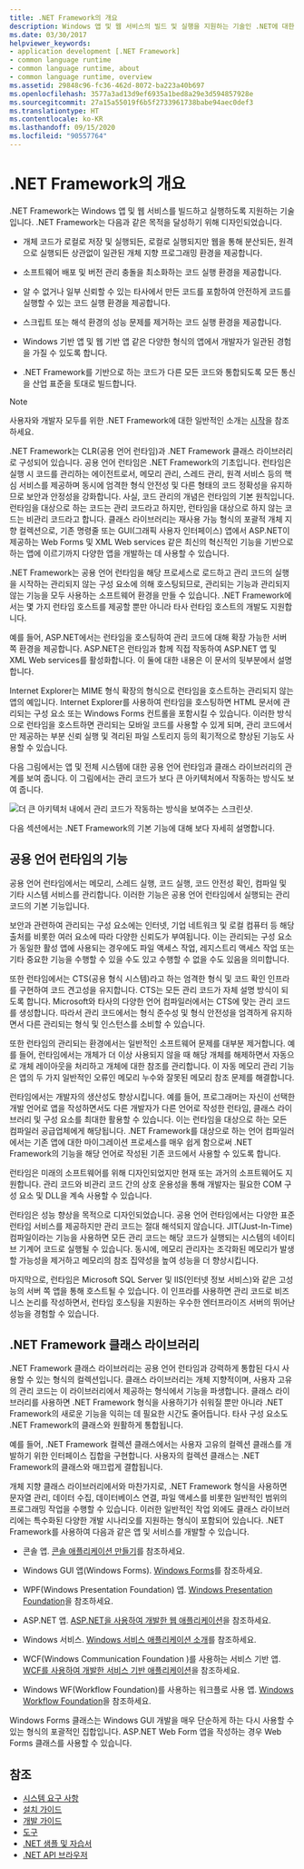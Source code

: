 ```yaml
---
title: .NET Framework의 개요
description: Windows 앱 및 웹 서비스의 빌드 및 실행을 지원하는 기술인 .NET에 대한 개요를 읽습니다.
ms.date: 03/30/2017
helpviewer_keywords:
- application development [.NET Framework]
- common language runtime
- common language runtime, about
- common language runtime, overview
ms.assetid: 29848c96-fc36-462d-8072-ba223a40b697
ms.openlocfilehash: 3577a3ad13d9ef6935a1bed8a29e3d594857928e
ms.sourcegitcommit: 27a15a55019f6b5f2733961738babe94aec0def3
ms.translationtype: HT
ms.contentlocale: ko-KR
ms.lasthandoff: 09/15/2020
ms.locfileid: "90557764"
---
```

# <a name="overview-of-net-framework"></a>.NET Framework의 개요

.NET Framework는 Windows 앱 및 웹 서비스를 빌드하고 실행하도록 지원하는 기술입니다. .NET Framework는 다음과 같은 목적을 달성하기 위해 디자인되었습니다.

- 개체 코드가 로컬로 저장 및 실행되든, 로컬로 실행되지만 웹을 통해 분산되든, 원격으로 실행되든 상관없이 일관된 개체 지향 프로그래밍 환경을 제공합니다.

- 소프트웨어 배포 및 버전 관리 충돌을 최소화하는 코드 실행 환경을 제공합니다.

- 알 수 없거나 일부 신뢰할 수 있는 타사에서 만든 코드를 포함하여 안전하게 코드를 실행할 수 있는 코드 실행 환경을 제공합니다.

- 스크립트 또는 해석 환경의 성능 문제를 제거하는 코드 실행 환경을 제공합니다.

- Windows 기반 앱 및 웹 기반 앱 같은 다양한 형식의 앱에서 개발자가 일관된 경험을 가질 수 있도록 합니다.

- .NET Framework를 기반으로 하는 코드가 다른 모든 코드와 통합되도록 모든 통신을 산업 표준을 토대로 빌드합니다.

> [!NOTE]
> 사용자와 개발자 모두를 위한 .NET Framework에 대한 일반적인 소개는 [시작](index.md)을 참조하세요.

.NET Framework는 CLR(공용 언어 런타임)과 .NET Framework 클래스 라이브러리로 구성되어 있습니다. 공용 언어 런타임은 .NET Framework의 기초입니다. 런타임은 실행 시 코드를 관리하는 에이전트로서, 메모리 관리, 스레드 관리, 원격 서비스 등의 핵심 서비스를 제공하며 동시에 엄격한 형식 안전성 및 다른 형태의 코드 정확성을 유지하므로 보안과 안정성을 강화합니다. 사실, 코드 관리의 개념은 런타임의 기본 원칙입니다. 런타임을 대상으로 하는 코드는 관리 코드라고 하지만, 런타임을 대상으로 하지 않는 코드는 비관리 코드라고 합니다. 클래스 라이브러리는 재사용 가능 형식의 포괄적 개체 지향 컬렉션으로, 기존 명령줄 또는 GUI(그래픽 사용자 인터페이스) 앱에서 ASP.NET이 제공하는 Web Forms 및 XML Web services 같은 최신의 혁신적인 기능을 기반으로 하는 앱에 이르기까지 다양한 앱을 개발하는 데 사용할 수 있습니다.

.NET Framework는 공용 언어 런타임을 해당 프로세스로 로드하고 관리 코드의 실행을 시작하는 관리되지 않는 구성 요소에 의해 호스팅되므로, 관리되는 기능과 관리되지 않는 기능을 모두 사용하는 소프트웨어 환경을 만들 수 있습니다. .NET Framework에서는 몇 가지 런타임 호스트를 제공할 뿐만 아니라 타사 런타임 호스트의 개발도 지원합니다.

예를 들어, ASP.NET에서는 런타임을 호스팅하여 관리 코드에 대해 확장 가능한 서버 쪽 환경을 제공합니다. ASP.NET은 런타임과 함께 직접 작동하여 ASP.NET 앱 및 XML Web services를 활성화합니다. 이 둘에 대한 내용은 이 문서의 뒷부분에서 설명합니다.

Internet Explorer는 MIME 형식 확장의 형식으로 런타임을 호스트하는 관리되지 않는 앱의 예입니다. Internet Explorer를 사용하여 런타임을 호스팅하면 HTML 문서에 관리되는 구성 요소 또는 Windows Forms 컨트롤을 포함시킬 수 있습니다. 이러한 방식으로 런타임을 호스트하면 관리되는 모바일 코드를 사용할 수 있게 되며, 관리 코드에서만 제공하는 부분 신뢰 실행 및 격리된 파일 스토리지 등의 획기적으로 향상된 기능도 사용할 수 있습니다.

다음 그림에서는 앱 및 전체 시스템에 대한 공용 언어 런타임과 클래스 라이브러리의 관계를 보여 줍니다. 이 그림에서는 관리 코드가 보다 큰 아키텍처에서 작동하는 방식도 보여 줍니다.

![더 큰 아키텍처 내에서 관리 코드가 작동하는 방식을 보여주는 스크린샷.](./media/overview/language-runtime-class-library-relationship.gif)

다음 섹션에서는 .NET Framework의 기본 기능에 대해 보다 자세히 설명합니다.

## <a name="features-of-the-common-language-runtime"></a>공용 언어 런타임의 기능

공용 언어 런타임에서는 메모리, 스레드 실행, 코드 실행, 코드 안전성 확인, 컴파일 및 기타 시스템 서비스를 관리합니다. 이러한 기능은 공용 언어 런타임에서 실행되는 관리 코드의 기본 기능입니다.

보안과 관련하여 관리되는 구성 요소에는 인터넷, 기업 네트워크 및 로컬 컴퓨터 등 해당 출처를 비롯한 여러 요소에 따라 다양한 신뢰도가 부여됩니다. 이는 관리되는 구성 요소가 동일한 활성 앱에 사용되는 경우에도 파일 액세스 작업, 레지스트리 액세스 작업 또는 기타 중요한 기능을 수행할 수 있을 수도 있고 수행할 수 없을 수도 있음을 의미합니다.

또한 런타임에서는 CTS(공용 형식 시스템)라고 하는 엄격한 형식 및 코드 확인 인프라를 구현하여 코드 견고성을 유지합니다. CTS는 모든 관리 코드가 자체 설명 방식이 되도록 합니다. Microsoft와 타사의 다양한 언어 컴파일러에서는 CTS에 맞는 관리 코드를 생성합니다. 따라서 관리 코드에서는 형식 준수성 및 형식 안전성을 엄격하게 유지하면서 다른 관리되는 형식 및 인스턴스를 소비할 수 있습니다.

또한 런타임의 관리되는 환경에서는 일반적인 소프트웨어 문제를 대부분 제거합니다. 예를 들어, 런타임에서는 개체가 더 이상 사용되지 않을 때 해당 개체를 해제하면서 자동으로 개체 레이아웃을 처리하고 개체에 대한 참조를 관리합니다. 이 자동 메모리 관리 기능은 앱의 두 가지 일반적인 오류인 메모리 누수와 잘못된 메모리 참조 문제를 해결합니다.

런타임에서는 개발자의 생산성도 향상시킵니다. 예를 들어, 프로그래머는 자신이 선택한 개발 언어로 앱을 작성하면서도 다른 개발자가 다른 언어로 작성한 런타임, 클래스 라이브러리 및 구성 요소를 최대한 활용할 수 있습니다. 이는 런타임을 대상으로 하는 모든 컴파일러 공급업체에게 해당됩니다. .NET Framework를 대상으로 하는 언어 컴파일러에서는 기존 앱에 대한 마이그레이션 프로세스를 매우 쉽게 함으로써 .NET Framework의 기능을 해당 언어로 작성된 기존 코드에서 사용할 수 있도록 합니다.

런타임은 미래의 소프트웨어를 위해 디자인되었지만 현재 또는 과거의 소프트웨어도 지원합니다. 관리 코드와 비관리 코드 간의 상호 운용성을 통해 개발자는 필요한 COM 구성 요소 및 DLL을 계속 사용할 수 있습니다.

런타임은 성능 향상을 목적으로 디자인되었습니다. 공용 언어 런타임에서는 다양한 표준 런타임 서비스를 제공하지만 관리 코드는 절대 해석되지 않습니다. JIT(Just-In-Time) 컴파일이라는 기능을 사용하면 모든 관리 코드는 해당 코드가 실행되는 시스템의 네이티브 기계어 코드로 실행될 수 있습니다. 동시에, 메모리 관리자는 조각화된 메모리가 발생할 가능성을 제거하고 메모리의 참조 집약성을 높여 성능을 더 향상시킵니다.

마지막으로, 런타임은 Microsoft SQL Server 및 IIS(인터넷 정보 서비스)와 같은 고성능의 서버 쪽 앱을 통해 호스트될 수 있습니다. 이 인프라를 사용하면 관리 코드로 비즈니스 논리를 작성하면서, 런타임 호스팅을 지원하는 우수한 엔터프라이즈 서버의 뛰어난 성능을 경험할 수 있습니다.

## <a name="net-framework-class-library"></a>.NET Framework 클래스 라이브러리

.NET Framework 클래스 라이브러리는 공용 언어 런타임과 강력하게 통합된 다시 사용할 수 있는 형식의 컬렉션입니다. 클래스 라이브러리는 개체 지향적이며, 사용자 고유의 관리 코드는 이 라이브러리에서 제공하는 형식에서 기능을 파생합니다. 클래스 라이브러리를 사용하면 .NET Framework 형식을 사용하기가 쉬워질 뿐만 아니라 .NET Framework의 새로운 기능을 익히는 데 필요한 시간도 줄어듭니다. 타사 구성 요소도 .NET Framework의 클래스와 원활하게 통합됩니다.

예를 들어, .NET Framework 컬렉션 클래스에서는 사용자 고유의 컬렉션 클래스를 개발하기 위한 인터페이스 집합을 구현합니다. 사용자의 컬렉션 클래스는 .NET Framework의 클래스와 매끄럽게 결합됩니다.

개체 지향 클래스 라이브러리에서와 마찬가지로, .NET Framework 형식을 사용하면 문자열 관리, 데이터 수집, 데이터베이스 연결, 파일 액세스를 비롯한 일반적인 범위의 프로그래밍 작업을 수행할 수 있습니다. 이러한 일반적인 작업 외에도 클래스 라이브러리에는 특수화된 다양한 개발 시나리오를 지원하는 형식이 포함되어 있습니다. .NET Framework를 사용하여 다음과 같은 앱 및 서비스를 개발할 수 있습니다.

- 콘솔 앱. [콘솔 애플리케이션 만들기](../../standard/building-console-apps.md)를 참조하세요.

- Windows GUI 앱(Windows Forms). [Windows Forms](/dotnet/desktop/winforms/)를 참조하세요.

- WPF(Windows Presentation Foundation) 앱. [Windows Presentation Foundation](/dotnet/desktop/wpf/)을 참조하세요.

- ASP.NET 앱. [ASP.NET을 사용하여 개발한 웹 애플리케이션](../develop-web-apps-with-aspnet.md)을 참조하세요.

- Windows 서비스. [Windows 서비스 애플리케이션 소개](../windows-services/introduction-to-windows-service-applications.md)를 참조하세요.

- WCF(Windows Communication Foundation )를 사용하는 서비스 기반 앱. [WCF를 사용하여 개발한 서비스 기반 애플리케이션](../wcf/index.md)을 참조하세요.

- Windows WF(Workflow Foundation)를 사용하는 워크플로 사용 앱. [Windows Workflow Foundation](../windows-workflow-foundation/index.md)을 참조하세요.

Windows Forms 클래스는 Windows GUI 개발을 매우 단순하게 하는 다시 사용할 수 있는 형식의 포괄적인 집합입니다. ASP.NET Web Form 앱을 작성하는 경우 Web Forms 클래스를 사용할 수 있습니다.

## <a name="see-also"></a>참조

- [시스템 요구 사항](system-requirements.md)
- [설치 가이드](../install/index.md)
- [개발 가이드](../development-guide.md)
- [도구](../tools/index.md)
- [.NET 샘플 및 자습서](../../samples-and-tutorials/index.md)
- [.NET API 브라우저](../../../api/index.md)
